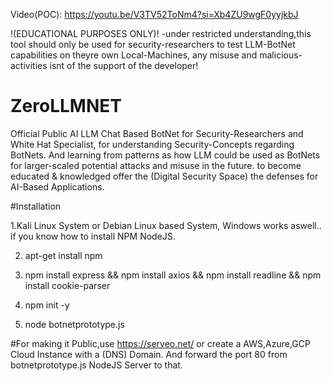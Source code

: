 Video(POC): https://youtu.be/V3TV52ToNm4?si=Xb4ZU9wgF0yyjkbJ

!(EDUCATIONAL PURPOSES ONLY)!
-under restricted understanding,this tool should only be used for security-researchers to test LLM-BotNet capabilities on theyre own Local-Machines, any misuse and malicious-activities isnt of the support of the developer!

# ZeroLLMNET
Official Public AI LLM Chat Based BotNet for Security-Researchers and White Hat Specialist, for understanding Security-Concepts regarding BotNets. And learning from patterns as how LLM could be used as BotNets for larger-scaled potential attacks and misuse in the future. to become educated & knowledged offer the (Digital Security Space) the defenses for AI-Based Applications.

#Installation

1.Kali Linux System or Debian Linux based System, Windows works aswell.. if you know how to install NPM NodeJS.

2. apt-get install npm
 
3. npm install express && npm install axios && npm install readline && npm install cookie-parser
  
4. npm init -y
 
5. node botnetprototype.js

#For making it Public,use https://serveo.net/ or create a AWS,Azure,GCP Cloud Instance with a (DNS) Domain. And forward the port 80 from botnetprototype.js NodeJS Server to that.
